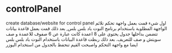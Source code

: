 # controlPanel
 create database/website for control panel
اول شيء قمت بعمل واجهة تحكم تلائم الواجهة المطلوبة باستخدام برنامج النوت باد بلس بلس, بعد ذلك قمت بعمل قاعدة بيانات تتضمن بداخلها جدول يحتوي على 8 اعمدة كانت عبارة عن 6 صفوف للاعمدة و صف سويتش و صف للتعريف. بعد ذلك ربطت قاعدة البيانات باستخدام النوت باد بلس بلس ايضا مع واجهة التحكم واصبحت القيم تنحفظ بالجدول من استخدام اليوزر
